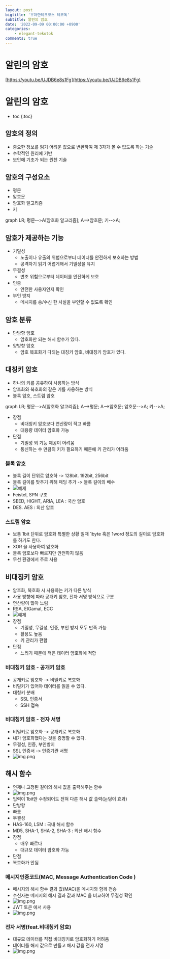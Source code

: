 ```yaml
---
layout: post
bigtitle: '우아한테크코스 테코톡'
subtitle: 알린의 암호
date: '2022-09-09 00:00:00 +0900'
categories:
    - elegant-tekotok
comments: true
---
```


# 알린의 암호
[https://youtu.be/UJDB6e8s1Fg](https://youtu.be/UJDB6e8s1Fg)

# 알린의 암호
* toc
{:toc}

## 암호의 정의
+ 중요한 정보를 읽기 어려운 값으로 변환하여 제 3자가 볼 수 없도록 하는 기술
+ 수학적인 원리에 기반
+ 보안에 기초가 되는 원천 기술

## 암호의 구성요소
+ 평문
+ 암호문
+ 암호화 알고리즘
+ 키

<div class="language-mermaid">
graph LR;
    평문-->A[암호화 알고리즘];
    A-->암호문;
    키-->A;
</div>

## 암호가 제공하는 기능
+ 기밀성
  + 노출이나 유출의 위험으로부터 데이터를 안전하게 보호하는 방법
  + 공격자기 읽기 어렵게해서 기밀성을 유지
+ 무결성
  + 변조 위험으로부터 데이터를 안전하게 보호
+ 인증
  + 안전한 사용자인지 확인
+ 부인 방지
  + 메시지를 송/수신 한 사실을 부인할 수 없도록 확인

## 암호 분류 
+ 단방향 암호
  + 암호화만 되는 해시 함수가 있다.
+ 양방향 암호
  + 암호 복호화가 다되는 대칭키 암호, 비대칭키 암호가 있다.

## 대칭키 암호
+ 하나의 키를 공유하여 사용하는 방식
+ 암호화와 복호화의 같은 키를 사용하는 방식
+ 블록 암호, 스트림 암호

<div class="language-mermaid">
graph LR;
    평문-->A[암호화 알고리즘];
    A-->평문;
    A-->암호문;
    암호문-->A;
    키-->A;
</div>

+ 장점
  + 비대칭키 암호보다 연산량이 적고 빠름
  + 대용량 데이터 암호화 가능
+ 단점 
  + 기밀성 외 기능 제공이 어려움
  + 통신하는 수 만큼의 키가 필요하기 때문에 키 관리가 어려움

### 블록 암호 
+ 블록 길이 단위로 암호하 -> 128bit. 192bit, 256bit
+ 블록 길이를 맞추기 위해 패딩 추가 -> 블록 길이의 배수
+ ![예제](/assets/img/elegant-tekotok/password.png)
+ Feistel, SPN 구조
+ SEED, HIGHT, ARIA, LEA : 국산 암호
+ DES. AES : 외산 암호

### 스트림 암호
+ 보통 1bit 단위로 암호화 특별한 상황 일때 1byte 혹은 1word 정도의 길이로 암호화를 하기도 한다.
+ XOR 을 사용하여 암호화
+ 블록 암호보다 빠르지만 안전하지 않음
+ 무선 환경에서 주로 사용

## 비대칭키 암호
+ 암호화, 복호화 시 사용하는 키가 다른 방식
+ 사용 방향에 따라 공개키 암호, 전자 서명 방식으로 구분
+ 연산량이 많아 느림
+ RSA, EIGamal, ECC
+ ![예제](/assets/img/elegant-tekotok/password2.png)
+ 장점
  + 기밀성, 무결성, 인증, 부인 방지 모두 만족 가능
  + 활용도 높음
  + 키 관리가 편함
+ 단점 
  + 느리기 때문에 적은 데이터 암호화에 적합

### 비대칭키 암호 - 공개키 암호
+ 공개키로 암호화 -> 비밀키로 복호화
+ 비밀키가 있어야 데이터를 읽을 수 있다.
+ 대칭키 분배
  + SSL 인증서
  + SSH 접속

### 비대칭키 암호 - 전자 서명
+ 비밀키로 암호화 -> 공개키로 복호화
+ 내가 암호화했다는 것을 증명할 수 있다.
+ 무결성, 인증, 부인방지
+ SSL 인증서 -> 인증기관 서명
+ ![img.png](/assets/img/elegant-tekotok/password3.png)

## 해시 함수
+ 언제나 고정된 길이의 해시 값을 출력해주는 함수
+ ![img.png](/assets/img/elegant-tekotok/password4.png)
+ 입력이 1bit만 수정되어도 전혀 다른 해시 값 출력(눈덩이 효과)
+ 단방향
+ 빠름
+ 무결성
+ HAS-160, LSM : 국내 해시 함수
+ MD5, SHA-1, SHA-2, SHA-3 : 외산 해시 함수
+ 장점
  + 매우 빠르다
  + 대규모 데이터 암호화 가능
+ 단점
+ 복호화가 안됨

### 메시지인증코드(MAC, Message Authentication Code )
+ 메시지의 해시 함수 결과 값(MAC)을 메시지와 함께 전송
+ 수신자는 메시지의 해시 결과 값과 MAC 을 비교하여 무결성 확인
+ ![img.png](/assets/img/elegant-tekotok/password5.png)
+ JWT 토큰 에서 사용
+ ![img.png](/assets/img/elegant-tekotok/password6.png)

### 전자 서명(feat.비대칭키 암호)
+ 대규모 데이터를 직접 비대칭키로 암호화하기 어려움
+ 데이터를 해시 값으로 만들고 해시 값을 전자 서명
+ ![img.png](/assets/img/elegant-tekotok/password7.png)





